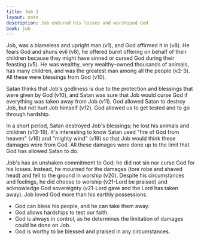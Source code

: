 ```yaml
---
title: Job 1
layout: note
description: Job endured his losses and worshiped God
book: job
---
```


Job, was a blameless and upright man (v1), and God affirmed it in (v8). He fears God and shuns evil (v8), he offered burnt offering on behalf of their children because they might have sinned or cursed God during their feasting (v5). He was wealthy, very wealthy–owned thousands of animals, has many children, and was the greatest man among all the people (v2-3). All these were blessings from God (v10).

Satan thinks that Job's godliness is due to the protection and blessings that were given by God (v10), and Satan was sure that Job would curse God if everything was taken away from Job (v11). God allowed Satan to destroy Job, but not hurt Job himself (v12). God allowed us to get tested and to go through hardship.

In a short period, Satan destroyed Job's blessings; he lost his animals and children (v13-19). It's interesting to know Satan used "fire of God from heaven" (v16) and "mighty wind" (v19) so that Job would think these damages were from God. All these damages were done up to the limit that God has allowed Satan to do.

Job's has an unshaken commitment to God; he did not sin nor curse God for his losses. Instead, he mourned for the damages (tore robe and shaved head) and fell to the ground in worship (v20). Despite his circumstances and feelings, he did choose to worship (v21-Lord be praised) and acknowledge God sovereignty (v21-Lord gave and the Lord has taken away). Job loved God more than his earthly possessions.

- God can bless his people, and he can take them away.
- God allows hardships to test our faith.
- God is always in control, as he determines the limitation of damages could be done on Job.
- God is worthy to be blessed and praised in any circumstances.
